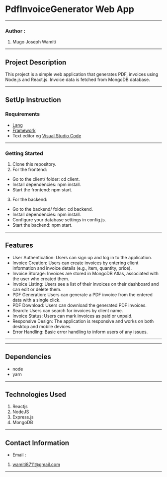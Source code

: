# PdfInvoiceGenerator Web App
*****
### Author :
1. Mugo Joseph Wamiti
****
## Project Description
This project is a simple web application that generates PDF,  invoices using Node.js and React.js. Invoice data is fetched from  MongoDB  database.
******
## SetUp Instruction
### Requirements
* [Lang](https://nodejs.org/en)
* [Framework](https://legacy.reactjs.org/)
* Text editor eg [Visual Studio Code](https://code.visualstudio.com/download)

*****

### Getting Started
1. Clone this repository.
2. For the frontend:
- Go to the client/ folder: cd client.
- Install dependencies: npm install.
- Start the frontend: npm start.

3. For the backend:
- Go to the backend/ folder: cd backend.
- Install dependencies: npm install.
- Configure your database settings in config.js.
- Start the backend: npm start.

*****
## Features
- User Authentication: Users can sign up and log in to the application.
- Invoice Creation: Users can create invoices by entering client information and invoice details (e.g., item, quantity, price).
- Invoice Storage: Invoices are stored in MongoDB Atlas, associated with the user who created them.
- Invoice Listing: Users see a list of their invoices on their dashboard and can edit or delete them.
- PDF Generation: Users can generate a PDF invoice from the entered data with a single click.
- PDF Download: Users can download the generated PDF invoices.
- Search: Users can search for invoices by client name.
- Invoice Status: Users can mark invoices as paid or unpaid.
- Responsive Design: The application is responsive and works on both desktop and mobile devices.
- Error Handling: Basic error handling to inform users of any issues.
*****

*****
## Dependencies
- node
- yarn
*****
## Technologies Used
1. Reactjs
2. NodeJS
3. Express.js
4. MongoDB
*****
## Contact Information
* Email : 
1. wamiti8711@gmail.com
*****

